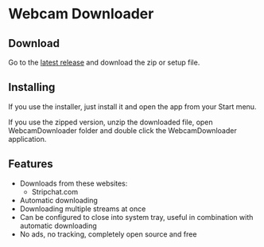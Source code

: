 # Webcam Downloader

## Download

Go to the [latest release](https://github.com/WebcamDownloader/WebcamDownloader/releases/latest) and download the zip or setup file.

## Installing

If you use the installer, just install it and open the app from your Start menu.

If you use the zipped version, unzip the downloaded file, open WebcamDownloader folder and double click the WebcamDownloader application.

## Features

- Downloads from these websites:
  - Stripchat.com
- Automatic downloading
- Downloading multiple streams at once
- Can be configured to close into system tray, useful in combination with automatic downloading
- No ads, no tracking, completely open source and free

